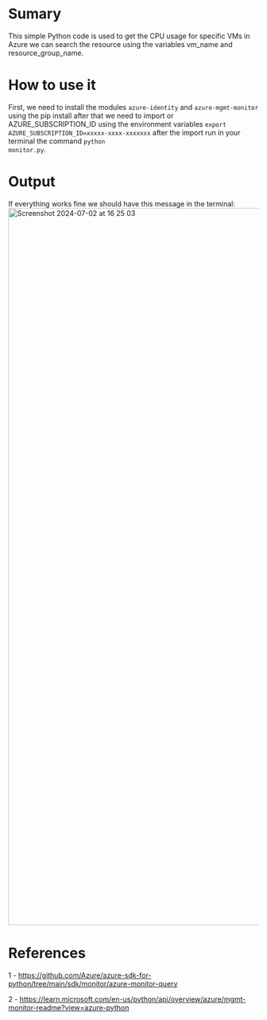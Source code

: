 # Sumary
This simple Python code is used to get the CPU usage for specific VMs in Azure we can search the resource using the variables
vm_name and resource_group_name.

# How to use it
First, we need to install the modules <code>azure-identity</code> and <code>azure-mgmt-monitor</code> using the pip install after that we need to import or AZURE_SUBSCRIPTION_ID using the environment variables 
<code>export AZURE_SUBSCRIPTION_ID=xxxxx-xxxx-xxxxxxx</code> after the import run in your terminal the command <code>python monitor.py</code>.

# Output
If everything works fine we should have this message in the terminal:
<img width="1440" alt="Screenshot 2024-07-02 at 16 25 03" src="https://github.com/thiagod2/terraform-azure/assets/85693497/d7d2d02a-d18f-474c-b75b-6bb43ac9291b">

# References

1 - https://github.com/Azure/azure-sdk-for-python/tree/main/sdk/monitor/azure-monitor-query

2 - https://learn.microsoft.com/en-us/python/api/overview/azure/mgmt-monitor-readme?view=azure-python
